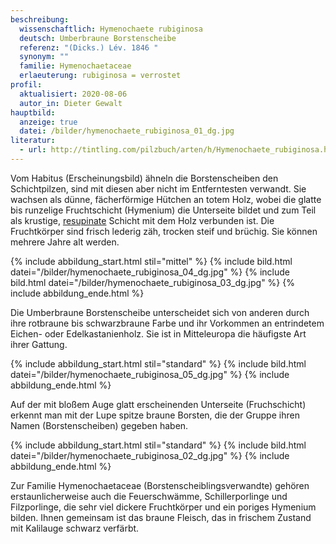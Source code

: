 ```yaml
---
beschreibung:
  wissenschaftlich: Hymenochaete rubiginosa
  deutsch: Umberbraune Borstenscheibe
  referenz: "(Dicks.) Lév. 1846 "
  synonym: ""
  familie: Hymenochaetaceae
  erlaeuterung: rubiginosa = verrostet
profil:
  aktualisiert: 2020-08-06
  autor_in: Dieter Gewalt
hauptbild:
  anzeige: true
  datei: /bilder/hymenochaete_rubiginosa_01_dg.jpg
literatur:
  - url: http://tintling.com/pilzbuch/arten/h/Hymenochaete_rubiginosa.html
---
```

Vom Habitus (Erscheinungsbild) ähneln die Borstenscheiben den Schichtpilzen, sind mit diesen aber nicht im Entferntesten verwandt. Sie wachsen als dünne, fächerförmige Hütchen an totem Holz, wobei die glatte bis runzelige Fruchtschicht (Hymenium) die Unterseite bildet und zum Teil als krustige, [resupinate](resupinat "Glossar") Schicht mit dem Holz verbunden ist. Die Fruchtkörper sind frisch lederig zäh, trocken steif und brüchig. Sie können mehrere Jahre alt werden.

{% include abbildung_start.html stil="mittel" %}
{% include bild.html datei="/bilder/hymenochaete_rubiginosa_04_dg.jpg" %}
{% include bild.html datei="/bilder/hymenochaete_rubiginosa_03_dg.jpg" %}
{% include abbildung_ende.html %}

Die Umberbraune Borstenscheibe unterscheidet sich von anderen durch ihre rotbraune bis schwarzbraune Farbe und ihr Vorkommen an entrindetem Eichen- oder Edelkastanienholz. Sie ist in Mitteleuropa die häufigste Art ihrer Gattung.

{% include abbildung_start.html stil="standard" %}
{% include bild.html datei="/bilder/hymenochaete_rubiginosa_05_dg.jpg" %}
{% include abbildung_ende.html %}

Auf der mit bloßem Auge glatt erscheinenden Unterseite (Fruchschicht) erkennt man mit der Lupe spitze braune Borsten, die der Gruppe ihren Namen (Borstenscheiben) gegeben haben. 

{% include abbildung_start.html stil="standard" %}
{% include bild.html datei="/bilder/hymenochaete_rubiginosa_02_dg.jpg" %}
{% include abbildung_ende.html %}

Zur Familie Hymenochaetaceae (Borstenscheiblingsverwandte) gehören erstaunlicherweise auch die Feuerschwämme, Schillerporlinge und Filzporlinge, die sehr viel dickere Fruchtkörper und ein poriges Hymenium bilden. Ihnen gemeinsam ist das braune Fleisch, das in frischem Zustand mit Kalilauge schwarz verfärbt.